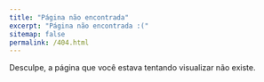 ```yaml
---
title: "Página não encontrada"
excerpt: "Página não encontrada :("
sitemap: false
permalink: /404.html
---
```


Desculpe, a página que você estava tentando visualizar não existe.
